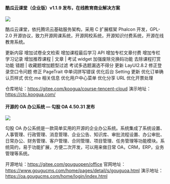 #### 酷瓜云课堂（企业版）v1.1.9 发布，在线教育商业解决方案

![](https://img.wendingding.vip/wx/2023050702.png)

酷瓜云课堂，依托腾讯云基础服务架构，采用 C 扩展框架 Phalcon 开发，GPL-2.0 开源协议，致力开源网课系统，开源网校系统，开源知识付费系统，开源在线教育系统。

更新内容
增加试卷全文检索
增加课程最后学习 API
增加专栏文章付费
增加专栏学习记录
增加推荐课程 | 文章 | 考试 widget
加强废除兑换码功能
去除课程打赏功能
错题 | 收藏题增加题型过滤
考试多选题漏选不得分
更新 LayUI2.8.2
修正登录空口令问题
修正 PageTrait 中单词拼写错误
优化后台 Setting 更新
优化订单确认页样式
优化 me 相关信息
优化用户中心菜单
优化分享 URL
优化开票处理

仓库地址：https://gitee.com/koogua/course-tencent-cloud
演示地址：https://ctc.koogua.com/

#### 开源的 OA 办公系统 — 勾股 OA 4.50.31 发布


![](https://img.wendingding.vip/wx/2023040708.png)

勾股 OA 办公系统是一款简单实用的开源的企业办公系统。系统集成了系统设置、人事管理、行政管理、消息管理、企业公告、知识库、审批流程设置、办公审批、日常办公、财务管理、客户管理、合同管理、项目管理、任务管理等功能模块。系统简约，易于功能扩展，方便二次开发，可以用来做日常 OA，CRM，ERP，业务管理等系统。

开源地址：https://gitee.com/gouguopen/office
官网地址：https://www.gougucms.com/home/pages/detail/s/gouguoa.html
演示地址：https://oa.gougucms.com/home/login/index.html
